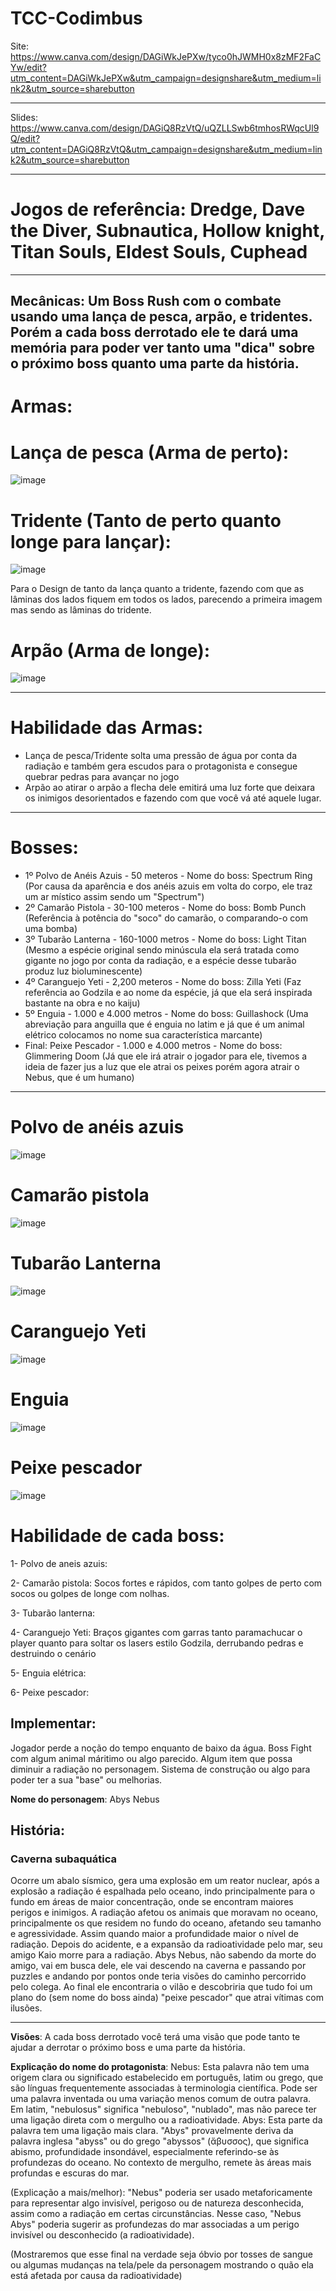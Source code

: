 
# TCC-Codimbus

Site: https://www.canva.com/design/DAGiWkJePXw/tyco0hJWMH0x8zMF2FaCYw/edit?utm_content=DAGiWkJePXw&utm_campaign=designshare&utm_medium=link2&utm_source=sharebutton

---
Slides:  https://www.canva.com/design/DAGiQ8RzVtQ/uQZLLSwb6tmhosRWqcUl9Q/edit?utm_content=DAGiQ8RzVtQ&utm_campaign=designshare&utm_medium=link2&utm_source=sharebutton

---
# Jogos de referência: Dredge, Dave the Diver, Subnautica, Hollow knight, Titan Souls, Eldest Souls, Cuphead

---
Mecânicas: Um Boss Rush com o combate usando uma lança de pesca, arpão, e tridentes. Porém a cada boss derrotado ele te dará uma memória para poder ver tanto uma "dica" sobre o próximo boss quanto uma parte da história.
---
# Armas:

# Lança de pesca (Arma de perto):
![image](https://github.com/user-attachments/assets/b87ecfbe-ee7f-48d6-9f94-f08bfdfdec78)

# Tridente (Tanto de perto quanto longe para lançar):
![image](https://github.com/user-attachments/assets/a1e4da44-dbd3-43ba-8934-dae310ba389d)

Para o Design de tanto da lança quanto a tridente, fazendo com que as lâminas dos lados fiquem em todos os lados, parecendo a primeira imagem mas sendo as lâminas do tridente.

# Arpão (Arma de longe):
![image](https://github.com/user-attachments/assets/925fdee1-ea07-4daa-9ff7-9bf682136729)


---
# Habilidade das Armas:
- Lança de pesca/Tridente solta uma pressão de água por conta da radiação e também gera escudos para o protagonista e consegue quebrar pedras para avançar no jogo
- Arpão ao atirar o arpão a flecha dele emitirá uma luz forte que deixara os inimigos desorientados e fazendo com que você vá até aquele lugar.

---
# Bosses:
- 1º Polvo de Anéis Azuis -  50 meteros - Nome do boss: Spectrum Ring (Por causa da aparência e dos anéis azuis em volta do corpo, ele traz um ar místico assim sendo um "Spectrum")
- 2º Camarão Pistola - 30-100 meteros - Nome do boss: Bomb Punch (Referência à potência do "soco" do camarão, o comparando-o com uma bomba)
- 3º Tubarão Lanterna - 160-1000 metros - Nome do boss: Light Titan (Mesmo a espécie original sendo minúscula ela será tratada como gigante no jogo por conta da radiação, e a espécie desse tubarão produz luz bioluminescente)
- 4º Caranguejo Yeti - 2,200 meteros - Nome do boss: Zilla Yeti (Faz referência ao Godzila e ao nome da espécie, já que ela será inspirada bastante na obra e no kaiju)
- 5º Enguia - 1.000 e 4.000 metros - Nome do boss: Guillashock (Uma abreviação para anguilla que é enguia no latim e já que é um animal elétrico colocamos no nome sua característica marcante)
- Final: Peixe Pescador - 1.000 e 4.000 metros - Nome do boss: Glimmering Doom (Já que ele irá atrair o jogador para ele, tivemos a ideia de fazer jus a luz que ele atrai os peixes porém agora atrair o Nebus, que é um humano)
---

# Polvo de anéis azuis
![image](https://github.com/user-attachments/assets/2955a4f5-d46f-47ef-8710-8f54b08cc84e)

# Camarão pistola
![image](https://github.com/user-attachments/assets/25fdbd85-42b2-42ca-90b5-59203c90c0d7)

# Tubarão Lanterna
![image](https://github.com/user-attachments/assets/60aff476-fdf4-44a7-977a-f86d8dbd15fd)

# Caranguejo Yeti
![image](https://github.com/user-attachments/assets/750f35d0-178f-4087-a4f1-8a5d0572a38c)

# Enguia
![image](https://github.com/user-attachments/assets/614c945c-0aee-448c-833a-a254c82f8503)

# Peixe pescador
![image](https://github.com/user-attachments/assets/993f6481-5265-4878-b062-66715d8729c8)

# Habilidade de cada boss:

1- Polvo de aneis azuis:

2- Camarão pistola: Socos fortes e rápidos, com tanto golpes de perto com socos ou golpes de longe com nolhas.

3- Tubarão lanterna:

4- Caranguejo Yeti: Braços gigantes com garras tanto paramachucar o player quanto para soltar os lasers estilo Godzila, derrubando pedras e destruindo o cenário 

5- Enguia elétrica:

6- Peixe pescador:


<h2>Implementar:</h2> <p>Jogador perde a noção do tempo enquanto de baixo da água. Boss Fight com algum animal máritimo ou algo parecido. Algum item que possa diminuir a radiação no personagem. Sistema de construção ou algo para poder ter a sua "base" ou melhorias.</p>

**Nome do personagem**: Abys Nebus

<h2>História:</h2> 

 <h3>Caverna subaquática</h3>
 <p>
Ocorre um abalo sísmico, gera uma explosão em um reator nuclear, após a explosão a radiação é espalhada pelo oceano, indo principalmente para o fundo em áreas de maior concentração, onde se encontram maiores perigos e inimigos. A radiação afetou os animais que moravam no oceano, principalmente os que residem no fundo do oceano, afetando seu tamanho e agressividade. Assim quando maior a profundidade maior o nível de radiação.
Depois do acidente, e a expansão da radioatividade pelo mar, seu amigo Kaio morre para a radiação. Abys Nebus, não sabendo da morte do amigo, vai em busca dele, ele vai descendo na caverna e passando por puzzles e andando por pontos onde teria visões do caminho percorrido pelo colega. Ao final ele encontraria o vilão e descobriria que tudo foi um plano do (sem nome do boss ainda) "peixe pescador" que atrai vítimas com ilusões. 
 </p>
 
---


**Visões**: A cada boss derrotado você terá uma visão que pode tanto te ajudar a derrotar o próximo boss e uma parte da história.

**Explicação do nome do protagonista**: Nebus: Esta palavra não tem uma origem clara ou significado estabelecido em português, latim ou grego, que são línguas frequentemente associadas à terminologia científica. Pode ser uma palavra inventada ou uma variação menos comum de outra palavra. Em latim, "nebulosus" significa "nebuloso", "nublado", mas não parece ter uma ligação direta com o mergulho ou a radioatividade.
Abys: Esta parte da palavra tem uma ligação mais clara. "Abys" provavelmente deriva da palavra inglesa "abyss" ou do grego "abyssos" (ἄβυσσος), que significa abismo, profundidade insondável, especialmente referindo-se às profundezas do oceano. No contexto de mergulho, remete às áreas mais profundas e escuras do mar.

(Explicação a mais/melhor): "Nebus" poderia ser usado metaforicamente para representar algo invisível, perigoso ou de natureza desconhecida, assim como a radiação em certas circunstâncias. Nesse caso, "Nebus Abys" poderia sugerir as profundezas do mar associadas a um perigo invisível ou desconhecido (a radioatividade).

(Mostraremos que esse final na verdade seja óbvio por tosses de sangue ou algumas mudanças na tela/pele da personagem mostrando o quão ela está afetada por causa da radioatividade)



